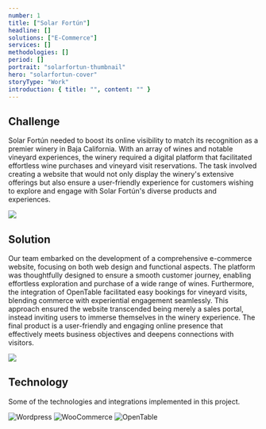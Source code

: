 ```yaml
---
number: 1
title: ["Solar Fortún"]
headline: []
solutions: ["E-Commerce"]
services: []
methodologies: []
period: []
portrait: "solarfortun-thumbnail"
hero: "solarfortun-cover"
storyType: "Work"
introduction: { title: "", content: "" }
---
```


## Challenge

Solar Fortún needed to boost its online visibility to match its recognition as a premier winery in Baja California. With an array of wines and notable vineyard experiences, the winery required a digital platform that facilitated effortless wine purchases and vineyard visit reservations. The task involved creating a website that would not only display the winery's extensive offerings but also ensure a user-friendly experience for customers wishing to explore and engage with Solar Fortún's diverse products and experiences.

![](/work/solarfortun-figure-01.jpg)

## Solution

Our team embarked on the development of a comprehensive e-commerce website, focusing on both web design and functional aspects. The platform was thoughtfully designed to ensure a smooth customer journey, enabling effortless exploration and purchase of a wide range of wines. Furthermore, the integration of OpenTable facilitated easy bookings for vineyard visits, blending commerce with experiential engagement seamlessly. This approach ensured the website transcended being merely a sales portal, instead inviting users to immerse themselves in the winery experience. The final product is a user-friendly and engaging online presence that effectively meets business objectives and deepens connections with visitors.

![](/work/solarfortun-figure-2.jpg)

## Technology

Some of the technologies and integrations implemented in this project.

<div class="story_story__mainContent__technologies__v5XXm">
  <div class="story_story__mainContent__technologies__images__6NSg5">
    <div>
      <img loading="lazy" src="/technologies/wordpress.svg" alt="Wordpress"/>
      <img loading="lazy" src="/technologies/woocommerce.svg" alt="WooCommerce"/>
      <img loading="lazy" src="/technologies/opentable.svg" alt="OpenTable"/>
    </div>
  </div>
</div>

